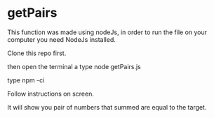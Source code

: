 # getPairs

This function was made using nodeJs, in order to run the file on your computer you need NodeJs installed. 

Clone this repo first.

then open the terminal a type node getPairs.js

type npm -ci

Follow instructions on screen.

It will show you pair of numbers that summed are equal to the target.
